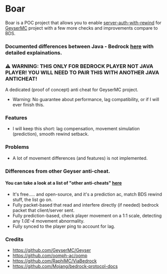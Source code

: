 # Boar

Boar is a POC project that allows you to enable [server-auth-with-rewind](https://github.com/Mojang/bedrock-protocol-docs/blob/main/additional_docs/ConfiguringAntiCheat.md) for 
[GeyserMC](https://github.com/GeyserMC/Geyser) project with a few more checks and improvements compare to BDS.

### Documented differences between Java - Bedrock [here](https://github.com/Oryxel/Boar/blob/new-engine/DIFFERENCES_WIKI.md) with detailed explainations.

### ⚠️ WARNING: THIS ONLY FOR BEDROCK PLAYER NOT JAVA PLAYER! YOU WILL NEED TO PAIR THIS WITH ANOTHER JAVA ANTICHEAT!
A dedicated (proof of concept) anti cheat for GeyserMC project.
- Warning: No guarantee about performance, lag compatibility, or if I will ever finish this.

### Features
- I will keep this short: lag compensation, movement simulation (prediction), smooth rewind setback.

### Problems
- A lot of movement differences (and features) is not implemented.

### Differences from other Geyser anti-cheat.
#### You can take a look at a list of "other anti-cheats" [here](https://geysermc.org/wiki/geyser/anticheat-compatibility/)
- It's free..... and open-source, and it's a prediction ac, match BDS rewind stuff, the list go on.
- Fully packet-based that read and interfere directly (if needed) bedrock packet that client/server sent.
- Fully prediction-based, check player movement on a 1:1 scale, detecting any *1.0E-4* movement abnormality.
- Fully synced to the player ping to account for lag.

### Credits
- https://github.com/GeyserMC/Geyser
- https://github.com/oomph-ac/oomp
- https://github.com/RaphiMC/ViaBedrock
- https://github.com/Mojang/bedrock-protocol-docs